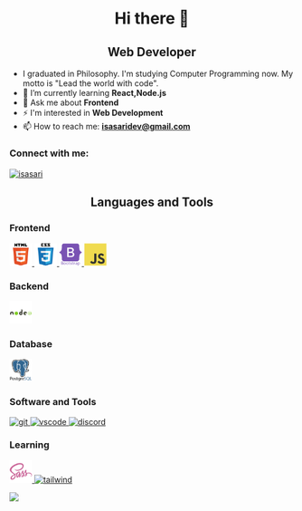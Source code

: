<h1 align="center"> Hi there 👋 </h1>
<h2 align="center"> Web Developer</h2>


- I graduated in Philosophy. I'm studying Computer Programming now. My motto is "Lead the world with code".
- 🌱 I’m currently learning **React,Node.js**
- 💬 Ask me about **Frontend**
- ⚡ I'm interested in  **Web Development** 
- 📫 How to reach me: **isasaridev@gmail.com**
<h3 align="left">Connect with me:</h3>
<p align="left">

<a href="https://linkedin.com/in/isasari" target="blank"><img align="center" src="https://velanovascular.com/wp-content/uploads/2020/06/LinkedIn.png" alt="isasari" height="30" width="30" /></a>

  
  
<h2 align="center">Languages and Tools</h2>

  
<h3 align="left">Frontend</h3>
<p align="left">
<a href="https://www.w3.org/html/" target="_blank" rel="noreferrer"> <img src="https://raw.githubusercontent.com/devicons/devicon/master/icons/html5/html5-original-wordmark.svg" alt="html5" width="40" height="40"/> </a> 
<a href="https://www.w3schools.com/css/" target="_blank" rel="noreferrer"> <img src="https://raw.githubusercontent.com/devicons/devicon/master/icons/css3/css3-original-wordmark.svg" alt="css3" width="40" height="40"/> </a> 
<a href="https://getbootstrap.com" target="_blank" rel="noreferrer"> <img src="https://raw.githubusercontent.com/devicons/devicon/master/icons/bootstrap/bootstrap-plain-wordmark.svg" alt="bootstrap" width="40" height="40"/> </a> 
<a href="https://developer.mozilla.org/en-US/docs/Web/JavaScript" target="_blank" rel="noreferrer"> <img src="https://raw.githubusercontent.com/devicons/devicon/master/icons/javascript/javascript-original.svg" alt="javascript" width="40" height="40"/> </a> 
</p>

<h3 align="left">Backend</h3>
<p align="left">  
<a href="https://nodejs.org" target="_blank" rel="noreferrer"> <img src="https://raw.githubusercontent.com/devicons/devicon/master/icons/nodejs/nodejs-original-wordmark.svg" alt="nodejs" width="40" height="40"/> </a> </p>


<h3 align="left">Database</h3>
<p align="left">  
<a href="https://www.postgresql.org" target="_blank" rel="noreferrer"> <img src="https://raw.githubusercontent.com/devicons/devicon/master/icons/postgresql/postgresql-original-wordmark.svg" alt="postgresql" width="40" height="40"/> </a> 
</p>


<h3 align="left">Software and Tools</h3>

<p align="left"> <a href="https://git-scm.com/" target="_blank" rel="noreferrer"> <img src="https://www.vectorlogo.zone/logos/git-scm/git-scm-icon.svg" alt="git" width="40" height="40"/> </a> 
<a href="https://code.visualstudio.com/" target="_blank"> <img src="https://upload.wikimedia.org/wikipedia/commons/thumb/9/9a/Visual_Studio_Code_1.35_icon.svg/1024px-Visual_Studio_Code_1.35_icon.svg.png" alt="vscode" width="30" height="30"/> </a>
<a href="https://discord.com/" target="_blank"> <img src="https://cdn4.iconfinder.com/data/icons/logos-and-brands/512/91_Discord_logo_logos-512.png" alt="discord" width="30" height="30"/> </a>  
</p>


<h3 align="left">Learning</h3>
<p align="left"> 
<a href="https://sass-lang.com" target="_blank" rel="noreferrer"> <img src="https://raw.githubusercontent.com/devicons/devicon/master/icons/sass/sass-original.svg" alt="sass" width="40" height="40"/> </a> 
<a href="https://tailwindcss.com/" target="_blank" rel="noreferrer"> <img src="https://www.vectorlogo.zone/logos/tailwindcss/tailwindcss-icon.svg" alt="tailwind" width="40" height="40"/> </a> </p>

![](https://komarev.com/ghpvc/?username=devisasari)
<!--
<h3 align="left">Stats</h3>

![Isa's GitHub stats](https://github-readme-stats.vercel.app/api?username=devisasari&show_icons=true&theme=radical&count_private=true)
[![Top Langs](https://github-readme-stats.vercel.app/api/top-langs/?username=devisasari&layout=compact)](https://github.com/anuraghazra/github-readme-stats)


